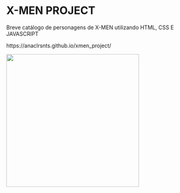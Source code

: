 # X-MEN PROJECT
<p>Breve catálogo de personagens de X-MEN utilizando HTML, CSS E JAVASCRIPT</p>
<p>https://anaclrsnts.github.io/xmen_project/</p>

<img align="center" src= "https://github.com/anaclrsnts/anaclrsnts/assets/116283269/b0b4cc57-6ebb-42c8-8586-ae5ffa167a3a" width="350"/>
